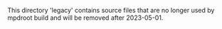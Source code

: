 This directory 'legacy' contains source files that are no longer used by mpdroot build and will be removed
after 2023-05-01.